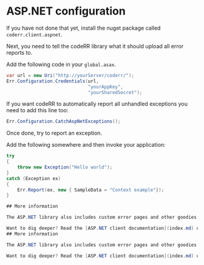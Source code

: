 ASP.NET configuration
=====================

If you have not done that yet, install the nuget package called `coderr.client.aspnet`.

Next, you need to tell the codeRR library what it should upload all error reports to.

Add the following code in your `global.asax`.

```csharp
var url = new Uri("http://yourServer/coderr/");
Err.Configuration.Credentials(url, 
                              "yourAppKey", 
                              "yourSharedSecret");
```

If you want codeRR to automatically report all unhandled exceptions you need to add this line too:

```csharp
Err.Configuration.CatchAspNetExceptions();
```

Once done, try to report an exception.

Add the following somewhere and then invoke your application:

```csharp
try
{
    throw new Exception("Hello world");
}
catch (Exception ex)
{
    Err.Report(ex, new { SampleData = "Context example"});
}

## More information

The ASP.NET library also includes custom error pages and other goodies.

Want to dig deeper? Read the [ASP.NET client documentation](index.md) or how you can [report errors](../../gettingstarted.md)
## More information

The ASP.NET library also includes custom error pages and other goodies.

Want to dig deeper? Read the [ASP.NET client documentation](index.md) or how you can [report errors](../../gettingstarted.md)
